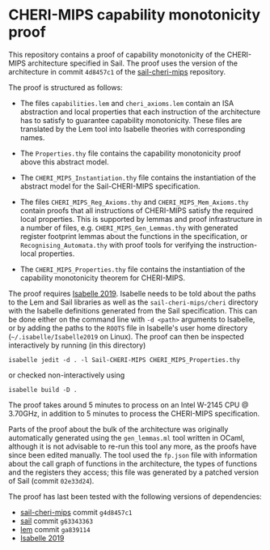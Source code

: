 # CHERI-MIPS capability monotonicity proof

This repository contains a proof of capability monotonicity of the CHERI-MIPS
architecture specified in Sail.  The proof uses the version of the architecture
in commit `4d8457c1` of the
[sail-cheri-mips](https://github.com/CTSRD-CHERI/sail-cheri-mips) repository.

The proof is structured as follows:

  * The files `capabilities.lem` and `cheri_axioms.lem` contain an ISA
    abstraction and local properties that each instruction of the architecture
    has to satisfy to guarantee capability monotonicity.  These files are
    translated by the Lem tool into Isabelle theories with corresponding names.

  * The `Properties.thy` file contains the capability monotonicity proof above
    this abstract model.

  * The `CHERI_MIPS_Instantiation.thy` file contains the instantiation of the
    abstract model for the Sail-CHERI-MIPS specification.

  * The files `CHERI_MIPS_Reg_Axioms.thy` and `CHERI_MIPS_Mem_Axioms.thy`
    contain proofs that all instructions of CHERI-MIPS satisfy the required
    local properties.  This is supported by lemmas and proof infrastructure in
    a number of files, e.g. `CHERI_MIPS_Gen_Lemmas.thy` with generated register
    footprint lemmas about the functions in the specification, or
    `Recognising_Automata.thy` with proof tools for verifying the
    instruction-local properties.

  * The `CHERI_MIPS_Properties.thy` file contains the instantiation of the
    capability monotonicity theorem for CHERI-MIPS.

The proof requires [Isabelle 2019](https://isabelle.in.tum.de/website-Isabelle2019/index.html).
Isabelle needs to be told about the paths to the Lem and Sail libraries as well
as the `sail-cheri-mips/cheri` directory with the Isabelle definitions
generated from the Sail specification.  This can be done either on the command
line with `-d <path>` arguments to Isabelle, or by adding the paths to the
`ROOTS` file in Isabelle's user home directory (`~/.isabelle/Isabelle2019` on
Linux).  The proof can then be inspected interactively by running (in this
directory)
```
isabelle jedit -d . -l Sail-CHERI-MIPS CHERI_MIPS_Properties.thy
```
or checked non-interactively using
```
isabelle build -D .
```
The proof takes around 5 minutes to process on an Intel W-2145 CPU @ 3.70GHz,
in addition to 5 minutes to process the CHERI-MIPS specification.

Parts of the proof about the bulk of the architecture was originally
automatically generated using the `gen_lemmas.ml` tool written in OCaml,
although it is not advisable to re-run this tool any more, as the proofs have
since been edited manually.  The tool used the `fp.json` file with information
about the call graph of functions in the architecture, the types of functions
and the registers they access;  this file was generated by a patched version of
Sail (commit `02e33d24`).

The proof has last been tested with the following versions of dependencies:
  * [sail-cheri-mips](https://github.com/CTSRD-CHERI/sail-cheri-mips) commit `g4d8457c1`
  * [sail](https://github.com/rems-project/sail) commit `g63343363`
  * [lem](https://github.com/rems-project/lem) commit `ga839114`
  * [Isabelle 2019](https://isabelle.in.tum.de/website-Isabelle2019/index.html)
